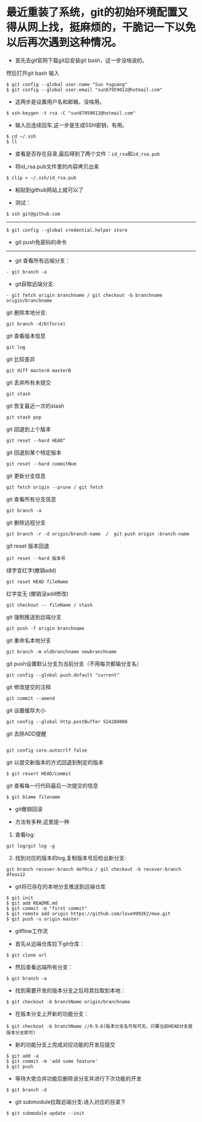 # 最近重装了系统，git的初始环境配置又得从网上找，挺麻烦的，干脆记一下以免以后再次遇到这种情况。

- 首先去git官网下载git后安装git bash，这一步没啥说的。

然后打开git bash 输入

```
$ git config --global user.name "Sun Yuguang"
$ git config --global user.email "sun87959012@hotmail.com"
```

- 这两步是设置用户名和邮箱，没啥用。

```
$ ssh-keygen -t rsa -C "sun87959012@hotmail.com"
```

- 输入后连续回车,这一步是生成SSH密钥，有用。

```
$ cd ~/.ssh
$ ll
```

- 查看是否存在目录,最后得到了两个文件：`id_rsa`和`id_rsa.pub`

- 将id_rsa.pub文件里的内容拷贝出来

```
$ clip < ~/.ssh/id_rsa.pub
```

- 粘贴到github网站上就可以了

- 测试：

```
$ ssh git@github.com
```
--------------------------------
```
$ git config --global credential.helper store
```

- git push免密码的命令

-----

- git 查看所有远端分支：
```
- git branch -a
```
- git获取远端分支:

```
- git fetch origin branchname / git checkout -b branchname origin/branchname
```

git 删除本地分支:
```
git branch -d/D(force)
```
git 查看版本信息
```
git log
```
git 比较差异
```
git diff masterA masterB
```
git 丢弃所有未提交
```
git stash
```
git 恢复最近一次的stash

```
git stash pop
```

git 回退到上个版本
```
git reset --hard HEAD^ 
```
git 回退到某个特定版本
```
git reset --hard commitNum
```
git 更新分支信息
```
git fetch origin --prune / git fetch
```
git 查看所有分支信息
```
git branch -a
```
git 删除远程分支
```
git branch -r -d origin/branch-name  /  git push origin :branch-name
```
git reset
版本回退
```
git reset --hard 版本号
```
绿字变红字(撤销add)
```
git reset HEAD fileName
```
红字变无 (撤销没add修改)
```
git checkout -- fileName / stash
```
git 强制推送到远端分支
```
git push -f origin branchname
```
git 重命名本地分支
```
git branch -m oldbranchname newbranchname
```
git push设置默认分支为当前分支（不用每次都输分支名）
```
git config --global push.default "current"
```
git 修改提交的注释
```
git commit --amend
```

git 设置缓存大小
```
git config --global http.postBuffer 524288000
```

git 去除ADD提醒
```

git config core.autocrlf false

```
git 以提交新版本的方式回退到制定的版本
```
$ git revert HEAD/commit
```

git 查看每一行代码最后一次提交的信息

```
$ git blame filename
```

- git撤销回滚

- 方法有多种,这里提一种
1. 查看log:

```
git log/git log -g
```

2. 找到对应的版本的log,复制版本号后检出新分支:

```
git branch recover-branch def9ca / git checkout -b recover-branch dfeas12
```

- git将已存在的本地分支推送到远端仓库

```
$ git init
$ git add README.md
$ git commit -m "first commit"
$ git remote add origin https://github.com/love999262/moe.git
$ git push -u origin master
```

- gitflow工作流

- 首先从远端仓库拉下git仓库：

```
$ git clone url
```

- 然后查看远端所有分支：

```
$ git branch -a
```

- 找到需要开发的版本分支之后将其拉取到本地：

```
$ git checkout -b branchName origin/branchname
```

- 在版本分支上开新的功能分支：

```
$ git checkout -b branchName //0.9.6(版本分支名可有可无，只要当前HEAD分支是版本分支即可)
```

- 新的功能分支上完成对应功能的开发后提交

```
$ git add -a
$ git commit -m 'add some feature'
$ git push
```

- 等待大佬合并功能后删除该分支并进行下次功能的开发

```
$ git branch -d
```

- git submodule拉取远端分支:进入对应的目录下

```
$ git submodule update --init
```
